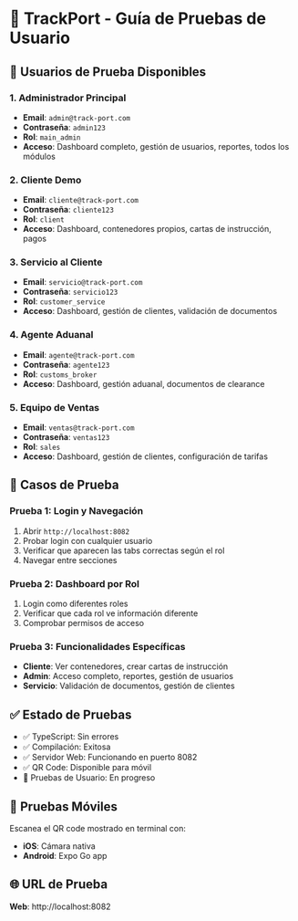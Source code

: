 # 🧪 TrackPort - Guía de Pruebas de Usuario

## 🔐 Usuarios de Prueba Disponibles

### 1. **Administrador Principal**
- **Email**: `admin@track-port.com`
- **Contraseña**: `admin123`
- **Rol**: `main_admin`
- **Acceso**: Dashboard completo, gestión de usuarios, reportes, todos los módulos

### 2. **Cliente Demo**
- **Email**: `cliente@track-port.com`
- **Contraseña**: `cliente123`
- **Rol**: `client`
- **Acceso**: Dashboard, contenedores propios, cartas de instrucción, pagos

### 3. **Servicio al Cliente**
- **Email**: `servicio@track-port.com`
- **Contraseña**: `servicio123`
- **Rol**: `customer_service`
- **Acceso**: Dashboard, gestión de clientes, validación de documentos

### 4. **Agente Aduanal**
- **Email**: `agente@track-port.com`
- **Contraseña**: `agente123`
- **Rol**: `customs_broker`
- **Acceso**: Dashboard, gestión aduanal, documentos de clearance

### 5. **Equipo de Ventas**
- **Email**: `ventas@track-port.com`
- **Contraseña**: `ventas123`
- **Rol**: `sales`
- **Acceso**: Dashboard, gestión de clientes, configuración de tarifas

## 🧪 Casos de Prueba

### Prueba 1: Login y Navegación
1. Abrir `http://localhost:8082`
2. Probar login con cualquier usuario
3. Verificar que aparecen las tabs correctas según el rol
4. Navegar entre secciones

### Prueba 2: Dashboard por Rol
1. Login como diferentes roles
2. Verificar que cada rol ve información diferente
3. Comprobar permisos de acceso

### Prueba 3: Funcionalidades Específicas
- **Cliente**: Ver contenedores, crear cartas de instrucción
- **Admin**: Acceso completo, reportes, gestión de usuarios
- **Servicio**: Validación de documentos, gestión de clientes

## ✅ Estado de Pruebas
- ✅ TypeScript: Sin errores
- ✅ Compilación: Exitosa
- ✅ Servidor Web: Funcionando en puerto 8082
- ✅ QR Code: Disponible para móvil
- 🔄 Pruebas de Usuario: En progreso

## 📱 Pruebas Móviles
Escanea el QR code mostrado en terminal con:
- **iOS**: Cámara nativa
- **Android**: Expo Go app

## 🌐 URL de Prueba
**Web**: http://localhost:8082